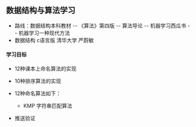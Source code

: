 ## 数据结构与算法学习

- 路线：数据结构本科教材 -- 《算法》第四版 -- 算法导论 -- 机器学习西瓜书 -- 机器学习一种现代方法
- 数据结构 c语言版 清华大学 严蔚敏




#### 学习目标
- 12种课本上命名算法的实现
- 10种排序算法的实现
- 12种命名算法如下：
	- KMP 字符串匹配算法


- 推送验证
